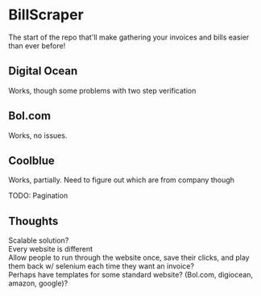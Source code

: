 # BillScraper

The start of the repo that'll make gathering your invoices and bills easier than ever before! 

## Digital Ocean

Works, though some problems with two step verification  

## Bol.com
  
Works, no issues.
  
## Coolblue

Works, partially.  Need to figure out which are from company though  
  
TODO: Pagination  

## Thoughts  

Scalable solution?  
Every website is different  
Allow people to run through the website once, save their clicks, and play them back w/ selenium each time they want an invoice?  
Perhaps have templates for some standard website? (Bol.com, digiocean, amazon, google)? 
